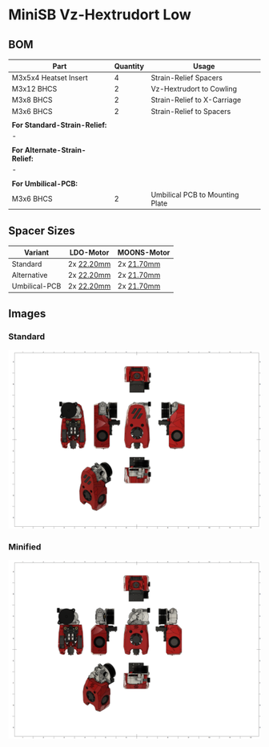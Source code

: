 # MiniSB Vz-Hextrudort Low
## BOM
| Part                         | Quantity | Usage                                                        |
|------------------------------|----------|--------------------------------------------------------------|
| M3x5x4 Heatset Insert        | 4        | Strain-Relief Spacers                              |
| M3x12 BHCS                   | 2        | Vz-Hextrudort to Cowling |
| M3x8 BHCS                    | 2        | Strain-Relief to X-Carriage                                  |
| M3x6 BHCS                    | 2        | Strain-Relief to Spacers                                     |
|                              |          |                                                              |
| **For Standard-Strain-Relief:**  |          |                                                              |
| -                            |          |                                                              |
|                              |          |                                                              |
| **For Alternate-Strain-Relief:** |          |                                                              |
| -                            |          |                                                              |
|                              |          |                                                              |
| **For Umbilical-PCB:**           |          |                                                              |
| M3x6 BHCS                    | 2        | Umbilical PCB to Mounting Plate                              |
## Spacer Sizes
| Variant | LDO-Motor | MOONS-Motor |
|---------|-----|-------|
| Standard | 2x [22.20mm](/Spacers/Octagon-STL/Octagon_Spacer_22.20mm.stl) | 2x [21.70mm](/Spacers/Octagon-STL/Octagon_Spacer_21.70mm.stl) |
| Alternative | 2x [22.20mm](/Spacers/Octagon-STL/Octagon_Spacer_22.20mm.stl) | 2x [21.70mm](/Spacers/Octagon-STL/Octagon_Spacer_21.70mm.stl) |
| Umbilical-PCB | 2x [22.20mm](/Spacers/Octagon-STL/Octagon_Spacer_22.20mm.stl) | 2x [21.70mm](/Spacers/Octagon-STL/Octagon_Spacer_21.70mm.stl) |
## Images
### Standard
![Standard](images/Vz-Hextrudort-Low-CNC_1.png)
### Minified
![Minified](images/Vz-Hextrudort-Low-CNC-Minified_1.png)

